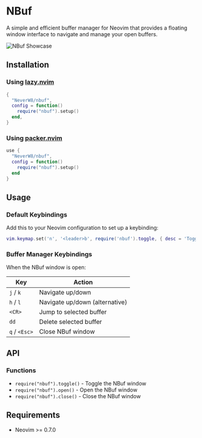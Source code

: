 # NBuf

A simple and efficient buffer manager for Neovim that provides a floating window interface to navigate and manage your open buffers.

![NBuf Showcase](https://github.com/NeverW8/nbuf/blob/main/ut.gif)

## Installation

### Using [lazy.nvim](https://github.com/folke/lazy.nvim)

```lua
{
  "NeverW8/nbuf",
  config = function()
    require("nbuf").setup()
  end,
}
```

### Using [packer.nvim](https://github.com/wbthomason/packer.nvim)

```lua
use {
  "NeverW8/nbuf",
  config = function()
    require("nbuf").setup()
  end
}
```

## Usage

### Default Keybindings

Add this to your Neovim configuration to set up a keybinding:

```lua
vim.keymap.set('n', '<leader>b', require('nbuf').toggle, { desc = 'Toggle NBuf' })
```

### Buffer Manager Keybindings

When the NBuf window is open:

| Key | Action |
|-----|--------|
| `j` / `k` | Navigate up/down |
| `h` / `l` | Navigate up/down (alternative) |
| `<CR>` | Jump to selected buffer |
| `dd` | Delete selected buffer |
| `q` / `<Esc>` | Close NBuf window |


## API

### Functions

- `require("nbuf").toggle()` - Toggle the NBuf window
- `require("nbuf").open()` - Open the NBuf window
- `require("nbuf").close()` - Close the NBuf window

## Requirements

- Neovim >= 0.7.0

